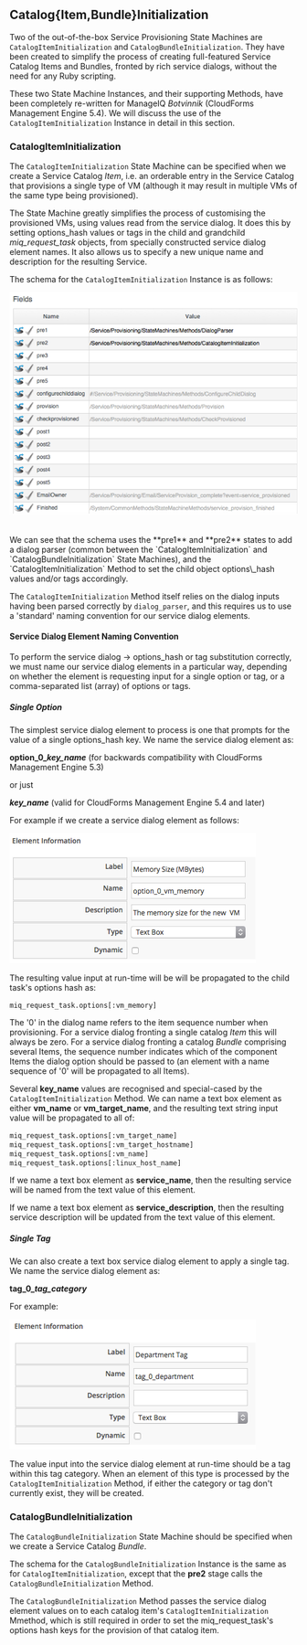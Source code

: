 ## Catalog{Item,Bundle}Initialization

Two of the out-of-the-box Service Provisioning State Machines are `CatalogItemInitialization` and `CatalogBundleInitialization`. They have been created to simplify the process of creating full-featured Service Catalog Items and Bundles, fronted by rich service dialogs, without the need for any Ruby scripting.

These two State Machine Instances, and their supporting Methods, have been completely re-written for ManageIQ _Botvinnik_ (CloudForms Management Engine 5.4). We will discuss the use of the `CatalogItemInitialization` Instance in detail in this section.

### CatalogItemInitialization

The `CatalogItemInitialization` State Machine can be specified when we create a Service Catalog _Item_, i.e. an orderable entry in the Service Catalog that provisions a single type of VM (although it may result in multiple VMs of the same type being provisioned).

The State Machine greatly simplifies the process of customising the provisioned VMs, using values read from the service dialog. It does this by setting options\_hash values or tags in the child and grandchild _miq\_request\_task_ objects, from specially constructed service dialog element names. It also allows us to specify a new unique name and description for the resulting Service.

The schema for the `CatalogItemInitialization` Instance is as follows:


![screenshot](images/screenshot7.png?)

<br>
We can see that the schema uses the **pre1** and **pre2** states to add a dialog parser (common between the `CatalogItemInitialization` and `CatalogBundleInitialization` State Machines), and the `CatalogItemInitialization` Method to set the child object options\_hash values and/or tags accordingly.

The `CatalogItemInitialization` Method itself relies on the dialog inputs having been parsed correctly by `dialog_parser`, and this requires us to use a 'standard' naming convention for our service dialog elements.

#### Service Dialog Element Naming Convention

To perform the service dialog -> options_hash or tag substitution correctly, we must name our service dialog elements in a particular way, depending on whether the element is requesting input for a single option or tag, or a comma-separated list (array) of options or tags.

##### Single Option

The simplest service dialog element to process is one that prompts for the value of a single options\_hash key. We name the service dialog element as:

**option\_0\__key\_name_** (for backwards compatibility with CloudForms Management Engine 5.3)

or just

**_key\_name_** (valid for CloudForms Management Engine 5.4 and later)

For example if we create a service dialog element as follows:

![screenshot](images/screenshot9.png)

The resulting value input at run-time will be will be propagated to the child task's options hash as:

```
miq_request_task.options[:vm_memory]
```


The '0' in the  dialog name refers to the item sequence number when provisioning. For a service dialog fronting a single catalog _Item_ this will always be zero. For a service dialog fronting a catalog _Bundle_ comprising several Items, the sequence number indicates which of the component Items the dialog option should be passed to (an element with a name sequence of '0' will be propagated to all Items).

Several **key\_name** values are recognised and special-cased by the `CatalogItemInitialization` Method. We can name a text box element as either **vm\_name** or **vm\_target\_name**, and the resulting text string input value will be propagated to all of:

```
miq_request_task.options[:vm_target_name]
miq_request_task.options[:vm_target_hostname]
miq_request_task.options[:vm_name]
miq_request_task.options[:linux_host_name]
```

If we name a text box element as **service\_name**, then the resulting service will be named from the text value of this element.

If we name a text box element as **service\_description**, then the resulting service description will be updated from the text value of this element.

##### Single Tag

We can also create a text box service dialog element to apply a single tag. We name the service dialog element as:

**tag\_0\__tag\_category_**

For example:

![screenshot](images/screenshot10.png)

The value input into the service dialog element at run-time should be a tag within this tag category. When an element of this type is processed by the `CatalogItemInitialization` Method, if either the category or tag don't currently exist, they will be created.

### CatalogBundleInitialization

The `CatalogBundleInitialization` State Machine should be specified when we create a Service Catalog _Bundle_.

The schema for the `CatalogBundleInitialization` Instance is the same as for `CatalogItemInitialization`, except that the **pre2** stage calls the `CatalogBundleInitialization` Method.

The `CatalogBundleInitialization` Method passes the service dialog element values on to each catalog item's `CatalogItemInitialization` Mmethod, which is still required in order to set the miq\_request\_task's options hash keys for the provision of that catalog item.
